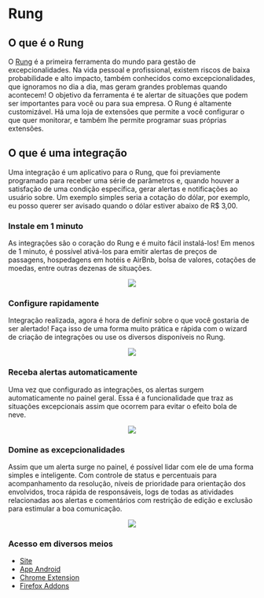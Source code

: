 # Rung

## O que é o Rung

O [Rung](https://www.rung.com.br) é a primeira ferramenta do mundo para gestão de excepcionalidades.
Na vida pessoal e profissional, existem riscos de baixa probabilidade e alto impacto, também conhecidos como excepcionalidades, que ignoramos no dia a dia, mas geram grandes problemas quando acontecem! O objetivo da ferramenta é te alertar de situações que podem ser importantes
para você ou para sua empresa. O Rung é altamente customizável. Há uma loja
de extensões que permite a você configurar o que quer monitorar, e também lhe
permite programar suas próprias extensões.

## O que é uma integração

Uma integração é um aplicativo para o Rung, que foi previamente programado
para receber uma série de parâmetros e, quando houver a satisfação de
uma condição específica, gerar alertas e notificações ao usuário sobre. Um exemplo
simples seria a cotação do dólar, por exemplo, eu posso querer ser avisado
quando o dólar estiver abaixo de R$ 3,00.

### Instale em 1 minuto

As integrações são o coração do Rung e é muito fácil instalá-los! Em menos de 1 minuto, é possível ativá-los para emitir alertas de preços de passagens, hospedagens em hotéis e AirBnb, bolsa de valores, cotações de moedas, entre outras dezenas de situações.

<p align="center"> 
<img src="https://www.rung.com.br/imgs/como-funciona-1-pt-br.jpg">
</p>

### Configure rapidamente
Integração realizada, agora é hora de definir sobre o que você gostaria de ser alertado! Faça isso de uma forma muito prática e rápida com o wizard de criação de integrações ou use os diversos disponíveis no Rung.

<p align="center"> 
<img src="https://www.rung.com.br/imgs/como-funciona-2-pt-br.jpg">
</p>

### Receba alertas automaticamente
Uma vez que configurado as integrações, os alertas surgem automaticamente no painel geral. Essa é a funcionalidade que traz as situações excepcionais assim que ocorrem para evitar o efeito bola de neve.

<p align="center"> 
<img src="https://www.rung.com.br/imgs/como-funciona-3-pt-br.jpg">
</p>

### Domine as excepcionalidades
Assim que um alerta surge no painel, é possível lidar com ele de uma forma simples e inteligente. Com controle de status e percentuais para acompanhamento da resolução, níveis de prioridade para orientação dos envolvidos, troca rápida de responsáveis, logs de todas as atividades relacionadas aos alertas e comentários com restrição de edição e exclusão para estimular a boa comunicação.
<p align="center"> 
<img src="https://www.rung.com.br/imgs/como-funciona-4-pt-br.jpg">
</p>

### Acesso em diversos meios

* [Site](https://www.rung.com.br)
* [App Android](https://play.google.com/store/apps/details?id=br.com.rung&hl=pt_BR)
* [Chrome Extension](https://chrome.google.com/webstore/detail/rung/kgaphiibalhbgjbpimdblejjpgfhepad)
* [Firefox Addons](https://addons.mozilla.org/pt-BR/firefox/addon/rung/)
